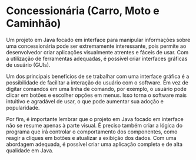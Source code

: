 # Concessionária (Carro, Moto e Caminhão)

Um projeto em Java focado em interface para manipular informações sobre uma concessionária pode ser extremamente interessante, pois permite ao desenvolvedor criar aplicações visualmente atrentes e fáceis de usar. Com a utilização de ferramentas adequadas, é possível criar interfaces gráficas de usuário (GUIs).

Um dos principais benefícios de se trabalhar com uma interface gráfica é a possibilidade de facilitar a interação do usuário com o software. Em vez de digitar comandos em uma linha de comando, por exemplo, o usuário pode clicar em botões e escolher opções em menus. Isso torna o software mais intuitivo e agradável de usar, o que pode aumentar sua adoção e popularidade.

Por fim, é importante lembrar que o projeto em Java focado em interface não se resume apenas à parte visual. É preciso também criar a lógica do programa que irá controlar o comportamento dos componentes, como reagir a cliques em botões e atualizar a exibição dos dados. Com uma abordagem adequada, é possível criar uma aplicação completa e de alta qualidade em Java.

